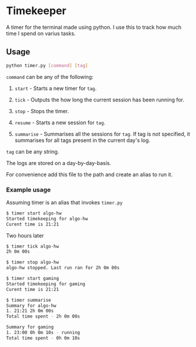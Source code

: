 # Timekeeper
A timer for the terminal made using python. I use this to track how much time I spend on varius tasks. 

## Usage 
```bash
python timer.py [command] [tag]
```
`command` can be any of the following:
1. `start` - Starts a new timer for `tag`.
1. `tick` - Outputs the how long the current session has been running for.
1. `stop` - Stops the timer.

1. `resume` - Starts a new session for `tag`.
1. `summarise` - Summarises all the sessions for `tag`. If tag is not specified, it summarises for all tags present in the current day's log.

`tag` can be any string.

The logs are stored on a day-by-day-basis.

For convenience add this file to the path and create an alias to run it.

### Example usage
Assuming timer is an alias that invokes `timer.py`
```bash
$ timer start algo-hw
Started timekeeping for algo-hw
Curent time is 21:21
```
Two hours later
```bash
$ timer tick algo-hw
2h 0m 00s

$ timer stop algo-hw
algo-hw stopped. Last run ran for 2h 0m 00s

$ timer start gaming
Started timekeeping for gaming
Curent time is 21:21

$ timer summarise
Summary for algo-hw
1. 21:21 2h 0m 00s
Total time spent - 2h 0m 00s

Summary for gaming
1. 23:00 0h 0m 10s - running
Total time spent - 0h 0m 10s

```

